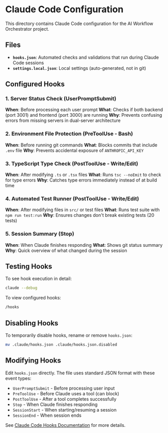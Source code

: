 # Claude Code Configuration

This directory contains Claude Code configuration for the AI Workflow Orchestrator project.

## Files

- **`hooks.json`**: Automated checks and validations that run during Claude Code sessions
- **`settings.local.json`**: Local settings (auto-generated, not in git)

## Configured Hooks

### 1. Server Status Check (UserPromptSubmit)
**When**: Before processing each user prompt
**What**: Checks if both backend (port 3001) and frontend (port 3000) are running
**Why**: Prevents confusing errors from missing servers in dual-server architecture

### 2. Environment File Protection (PreToolUse - Bash)
**When**: Before running git commands
**What**: Blocks commits that include `.env` file
**Why**: Prevents accidental exposure of `ANTHROPIC_API_KEY`

### 3. TypeScript Type Check (PostToolUse - Write/Edit)
**When**: After modifying `.ts` or `.tsx` files
**What**: Runs `tsc --noEmit` to check for type errors
**Why**: Catches type errors immediately instead of at build time

### 4. Automated Test Runner (PostToolUse - Write/Edit)
**When**: After modifying files in `src/` or test files
**What**: Runs test suite with `npm run test:run`
**Why**: Ensures changes don't break existing tests (20 tests)

### 5. Session Summary (Stop)
**When**: When Claude finishes responding
**What**: Shows git status summary
**Why**: Quick overview of what changed during the session

## Testing Hooks

To see hook execution in detail:
```bash
claude --debug
```

To view configured hooks:
```bash
/hooks
```

## Disabling Hooks

To temporarily disable hooks, rename or remove `hooks.json`:
```bash
mv .claude/hooks.json .claude/hooks.json.disabled
```

## Modifying Hooks

Edit `hooks.json` directly. The file uses standard JSON format with these event types:
- `UserPromptSubmit` - Before processing user input
- `PreToolUse` - Before Claude uses a tool (can block)
- `PostToolUse` - After a tool completes successfully
- `Stop` - When Claude finishes responding
- `SessionStart` - When starting/resuming a session
- `SessionEnd` - When session ends

See [Claude Code Hooks Documentation](https://docs.claude.com/en/docs/claude-code/hooks) for more details.
